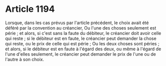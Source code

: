# Article 1194

Lorsque, dans les cas prévus par l'article précédent, le choix avait été déféré par la convention au créancier,   Ou l'une des choses seulement est périe ; et alors, si c'est sans la faute du débiteur, le créancier doit avoir celle qui reste ; si le débiteur est en faute, le créancier peut demander la chose qui reste, ou le prix de celle qui est périe ;   Ou les deux choses sont péries ; et alors, si le débiteur est en faute à l'égard des deux, ou même à l'égard de l'une d'elles seulement, le créancier peut demander le prix de l'une ou de l'autre à son choix.